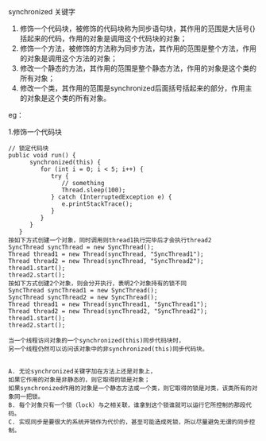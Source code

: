 synchronized 关键字

1. 修饰一个代码块，被修饰的代码块称为同步语句块，其作用的范围是大括号{}括起来的代码，作用的对象是调用这个代码块的对象；
2. 修饰一个方法，被修饰的方法称为同步方法，其作用的范围是整个方法，作用的对象是调用这个方法的对象；
3. 修改一个静态的方法，其作用的范围是整个静态方法，作用的对象是这个类的所有对象；
4. 修改一个类，其作用的范围是synchronized后面括号括起来的部分，作用主的对象是这个类的所有对象。

eg：

1.修饰一个代码块
```
// 锁定代码块
public void run() {
      synchronized(this) {
         for (int i = 0; i < 5; i++) {
            try {
               // something
               Thread.sleep(100);
            } catch (InterruptedException e) {
               e.printStackTrace();
            }
         }
      }
   }
按如下方式创建一个对象，同时调用则thread1执行完毕后才会执行thread2
SyncThread syncThread = new SyncThread();
Thread thread1 = new Thread(syncThread, "SyncThread1");
Thread thread2 = new Thread(syncThread, "SyncThread2");
thread1.start();
thread2.start();
按如下方式创建2个对象，则会分开执行，表明2个对象持有的锁不同
SyncThread syncThread1 = new SyncThread();
SyncThread syncThread2 = new SyncThread();
Thread thread1 = new Thread(syncThread1, "SyncThread1");
Thread thread2 = new Thread(syncThread2, "SyncThread2");
thread1.start();
thread2.start();

当一个线程访问对象的一个synchronized(this)同步代码块时，
另一个线程仍然可以访问该对象中的非synchronized(this)同步代码块。


A. 无论synchronized关键字加在方法上还是对象上，
如果它作用的对象是非静态的，则它取得的锁是对象；
如果synchronized作用的对象是一个静态方法或一个类，则它取得的锁是对类，该类所有的对象同一把锁。
B. 每个对象只有一个锁（lock）与之相关联，谁拿到这个锁谁就可以运行它所控制的那段代码。
C. 实现同步是要很大的系统开销作为代价的，甚至可能造成死锁，所以尽量避免无谓的同步控制。